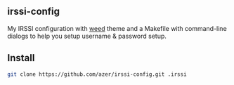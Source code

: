 ## irssi-config

My IRSSI configuration with [weed](https://github.com/ronilaukkarinen/weed) theme and a Makefile with command-line dialogs to help you setup username & password setup.

## Install

```bash
git clone https://github.com/azer/irssi-config.git .irssi
```
